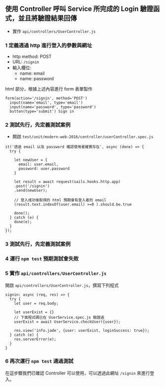 ## 使用 Controller 呼叫 Service 所完成的 Login 驗證函式，並且將驗證結果回傳

* 實作 `api/controllers/UserController.js`


### 1 定義透過 http 進行登入的參數與網址

* http method: POST
* URL: `/signin`
* 輸入欄位:
  * name: email
  * name: password

html 部分，根據上述內容進行 form 表單製作

```
form(action='/signin', method='POST')
  input(name='email', type='email')
  input(name='password', type='password')
  button(type='submit') Sign in
```


### 2 測試先行，先定義測試案例

* 開啟 `test/unit/modern-web-2016/controller/userController.spec.js`

```
it('透過 email 以及 password 確認使用者確實存在', async (done) => {
  try {

    let newUser = {
      email: user.email,
      password: user.password
    }

    let result = await request(sails.hooks.http.app)
    .post('/signin')
    .send(newUser);

    // 登入成功後取得的 html 預期會有登入者的 email
    (result.text.indexOf(user.email) >=0 ).should.be.true

    done();
  } catch (e) {
    done(e);
  }
});

```
### 3 測試先行，先定義測試案例

### 4 運行 `npm test` 預期測試會失敗

### 5 實作 `api/controllers/UserController.js`

開啟 `api/controllers/UserController.js`，撰寫下列程式

```
signin: async (req, res) => {
  try {
    let user = req.body;

    let userExist = {}
    // 下面程式碼已在 UserService.spec.js 驗證過
    userExist = await UserService.checkUser({user});

    res.view('info.jade', {user: userExist, loginSuccess: true});
  } catch (e) {
    res.serverError(e);
  }
}
```
### 6 再次運行 `npm test` 通過測試

在這步驟我們已確認 Controller 可以使用，可以透過此網址 `/signin` 來進行登入。
